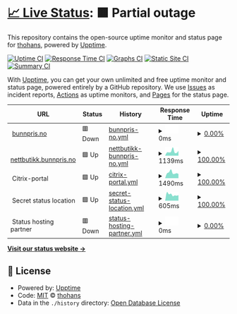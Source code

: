 # [📈 Live Status](https://thohans.github.io/ikl_status): <!--live status--> **🟧 Partial outage**

This repository contains the open-source uptime monitor and status page for [thohans](https://thohans.github.io/ikl_status), powered by [Upptime](https://github.com/upptime/upptime).

[![Uptime CI](https://github.com/thohans/ikl_status/workflows/Uptime%20CI/badge.svg)](https://github.com/thohans/ikl_status/actions?query=workflow%3A%22Uptime+CI%22)
[![Response Time CI](https://github.com/thohans/ikl_status/workflows/Response%20Time%20CI/badge.svg)](https://github.com/thohans/ikl_status/actions?query=workflow%3A%22Response+Time+CI%22)
[![Graphs CI](https://github.com/thohans/ikl_status/workflows/Graphs%20CI/badge.svg)](https://github.com/thohans/ikl_status/actions?query=workflow%3A%22Graphs+CI%22)
[![Static Site CI](https://github.com/thohans/ikl_status/workflows/Static%20Site%20CI/badge.svg)](https://github.com/thohans/ikl_status/actions?query=workflow%3A%22Static+Site+CI%22)
[![Summary CI](https://github.com/thohans/ikl_status/workflows/Summary%20CI/badge.svg)](https://github.com/thohans/ikl_status/actions?query=workflow%3A%22Summary+CI%22)

With [Upptime](https://upptime.js.org), you can get your own unlimited and free uptime monitor and status page, powered entirely by a GitHub repository. We use [Issues](https://github.com/thohans/ikl_status/issues) as incident reports, [Actions](https://github.com/thohans/ikl_status/actions) as uptime monitors, and [Pages](https://thohans.github.io/ikl_status) for the status page.

<!--start: status pages-->
<!-- This summary is generated by Upptime (https://github.com/upptime/upptime) -->
<!-- Do not edit this manually, your changes will be overwritten -->
<!-- prettier-ignore -->
| URL | Status | History | Response Time | Uptime |
| --- | ------ | ------- | ------------- | ------ |
| <img alt="" src="https://icons.duckduckgo.com/ip3/bunnpris.no.ico" height="13"> [bunnpris.no](https://bunnpris.no) | 🟥 Down | [bunnpris-no.yml](https://github.com/thohans/ikl_status/commits/HEAD/history/bunnpris-no.yml) | <details><summary><img alt="Response time graph" src="./graphs/bunnpris-no/response-time-week.png" height="20"> 0ms</summary><br><a href="https://thohans.github.io/ikl_status/history/bunnpris-no"><img alt="Response time 1590" src="https://img.shields.io/endpoint?url=https%3A%2F%2Fraw.githubusercontent.com%2Fthohans%2Fikl_status%2FHEAD%2Fapi%2Fbunnpris-no%2Fresponse-time.json"></a><br><a href="https://thohans.github.io/ikl_status/history/bunnpris-no"><img alt="24-hour response time 0" src="https://img.shields.io/endpoint?url=https%3A%2F%2Fraw.githubusercontent.com%2Fthohans%2Fikl_status%2FHEAD%2Fapi%2Fbunnpris-no%2Fresponse-time-day.json"></a><br><a href="https://thohans.github.io/ikl_status/history/bunnpris-no"><img alt="7-day response time 0" src="https://img.shields.io/endpoint?url=https%3A%2F%2Fraw.githubusercontent.com%2Fthohans%2Fikl_status%2FHEAD%2Fapi%2Fbunnpris-no%2Fresponse-time-week.json"></a><br><a href="https://thohans.github.io/ikl_status/history/bunnpris-no"><img alt="30-day response time 0" src="https://img.shields.io/endpoint?url=https%3A%2F%2Fraw.githubusercontent.com%2Fthohans%2Fikl_status%2FHEAD%2Fapi%2Fbunnpris-no%2Fresponse-time-month.json"></a><br><a href="https://thohans.github.io/ikl_status/history/bunnpris-no"><img alt="1-year response time 0" src="https://img.shields.io/endpoint?url=https%3A%2F%2Fraw.githubusercontent.com%2Fthohans%2Fikl_status%2FHEAD%2Fapi%2Fbunnpris-no%2Fresponse-time-year.json"></a></details> | <details><summary><a href="https://thohans.github.io/ikl_status/history/bunnpris-no">0.00%</a></summary><a href="https://thohans.github.io/ikl_status/history/bunnpris-no"><img alt="All-time uptime 66.02%" src="https://img.shields.io/endpoint?url=https%3A%2F%2Fraw.githubusercontent.com%2Fthohans%2Fikl_status%2FHEAD%2Fapi%2Fbunnpris-no%2Fuptime.json"></a><br><a href="https://thohans.github.io/ikl_status/history/bunnpris-no"><img alt="24-hour uptime 0.00%" src="https://img.shields.io/endpoint?url=https%3A%2F%2Fraw.githubusercontent.com%2Fthohans%2Fikl_status%2FHEAD%2Fapi%2Fbunnpris-no%2Fuptime-day.json"></a><br><a href="https://thohans.github.io/ikl_status/history/bunnpris-no"><img alt="7-day uptime 0.00%" src="https://img.shields.io/endpoint?url=https%3A%2F%2Fraw.githubusercontent.com%2Fthohans%2Fikl_status%2FHEAD%2Fapi%2Fbunnpris-no%2Fuptime-week.json"></a><br><a href="https://thohans.github.io/ikl_status/history/bunnpris-no"><img alt="30-day uptime 0.00%" src="https://img.shields.io/endpoint?url=https%3A%2F%2Fraw.githubusercontent.com%2Fthohans%2Fikl_status%2FHEAD%2Fapi%2Fbunnpris-no%2Fuptime-month.json"></a><br><a href="https://thohans.github.io/ikl_status/history/bunnpris-no"><img alt="1-year uptime 0.00%" src="https://img.shields.io/endpoint?url=https%3A%2F%2Fraw.githubusercontent.com%2Fthohans%2Fikl_status%2FHEAD%2Fapi%2Fbunnpris-no%2Fuptime-year.json"></a></details>
| <img alt="" src="https://icons.duckduckgo.com/ip3/nettbutikk.bunnpris.no.ico" height="13"> [nettbutikk.bunnpris.no](https://nettbutikk.bunnpris.no) | 🟩 Up | [nettbutikk-bunnpris-no.yml](https://github.com/thohans/ikl_status/commits/HEAD/history/nettbutikk-bunnpris-no.yml) | <details><summary><img alt="Response time graph" src="./graphs/nettbutikk-bunnpris-no/response-time-week.png" height="20"> 1139ms</summary><br><a href="https://thohans.github.io/ikl_status/history/nettbutikk-bunnpris-no"><img alt="Response time 1182" src="https://img.shields.io/endpoint?url=https%3A%2F%2Fraw.githubusercontent.com%2Fthohans%2Fikl_status%2FHEAD%2Fapi%2Fnettbutikk-bunnpris-no%2Fresponse-time.json"></a><br><a href="https://thohans.github.io/ikl_status/history/nettbutikk-bunnpris-no"><img alt="24-hour response time 1317" src="https://img.shields.io/endpoint?url=https%3A%2F%2Fraw.githubusercontent.com%2Fthohans%2Fikl_status%2FHEAD%2Fapi%2Fnettbutikk-bunnpris-no%2Fresponse-time-day.json"></a><br><a href="https://thohans.github.io/ikl_status/history/nettbutikk-bunnpris-no"><img alt="7-day response time 1139" src="https://img.shields.io/endpoint?url=https%3A%2F%2Fraw.githubusercontent.com%2Fthohans%2Fikl_status%2FHEAD%2Fapi%2Fnettbutikk-bunnpris-no%2Fresponse-time-week.json"></a><br><a href="https://thohans.github.io/ikl_status/history/nettbutikk-bunnpris-no"><img alt="30-day response time 1284" src="https://img.shields.io/endpoint?url=https%3A%2F%2Fraw.githubusercontent.com%2Fthohans%2Fikl_status%2FHEAD%2Fapi%2Fnettbutikk-bunnpris-no%2Fresponse-time-month.json"></a><br><a href="https://thohans.github.io/ikl_status/history/nettbutikk-bunnpris-no"><img alt="1-year response time 1215" src="https://img.shields.io/endpoint?url=https%3A%2F%2Fraw.githubusercontent.com%2Fthohans%2Fikl_status%2FHEAD%2Fapi%2Fnettbutikk-bunnpris-no%2Fresponse-time-year.json"></a></details> | <details><summary><a href="https://thohans.github.io/ikl_status/history/nettbutikk-bunnpris-no">100.00%</a></summary><a href="https://thohans.github.io/ikl_status/history/nettbutikk-bunnpris-no"><img alt="All-time uptime 99.88%" src="https://img.shields.io/endpoint?url=https%3A%2F%2Fraw.githubusercontent.com%2Fthohans%2Fikl_status%2FHEAD%2Fapi%2Fnettbutikk-bunnpris-no%2Fuptime.json"></a><br><a href="https://thohans.github.io/ikl_status/history/nettbutikk-bunnpris-no"><img alt="24-hour uptime 100.00%" src="https://img.shields.io/endpoint?url=https%3A%2F%2Fraw.githubusercontent.com%2Fthohans%2Fikl_status%2FHEAD%2Fapi%2Fnettbutikk-bunnpris-no%2Fuptime-day.json"></a><br><a href="https://thohans.github.io/ikl_status/history/nettbutikk-bunnpris-no"><img alt="7-day uptime 100.00%" src="https://img.shields.io/endpoint?url=https%3A%2F%2Fraw.githubusercontent.com%2Fthohans%2Fikl_status%2FHEAD%2Fapi%2Fnettbutikk-bunnpris-no%2Fuptime-week.json"></a><br><a href="https://thohans.github.io/ikl_status/history/nettbutikk-bunnpris-no"><img alt="30-day uptime 99.85%" src="https://img.shields.io/endpoint?url=https%3A%2F%2Fraw.githubusercontent.com%2Fthohans%2Fikl_status%2FHEAD%2Fapi%2Fnettbutikk-bunnpris-no%2Fuptime-month.json"></a><br><a href="https://thohans.github.io/ikl_status/history/nettbutikk-bunnpris-no"><img alt="1-year uptime 99.99%" src="https://img.shields.io/endpoint?url=https%3A%2F%2Fraw.githubusercontent.com%2Fthohans%2Fikl_status%2FHEAD%2Fapi%2Fnettbutikk-bunnpris-no%2Fuptime-year.json"></a></details>
| <img alt="" src="https://icons.duckduckgo.com/ip3/$ikl_secret_citrix_portal.ico" height="13"> Citrix-portal | 🟩 Up | [citrix-portal.yml](https://github.com/thohans/ikl_status/commits/HEAD/history/citrix-portal.yml) | <details><summary><img alt="Response time graph" src="./graphs/citrix-portal/response-time-week.png" height="20"> 1490ms</summary><br><a href="https://thohans.github.io/ikl_status/history/citrix-portal"><img alt="Response time 1417" src="https://img.shields.io/endpoint?url=https%3A%2F%2Fraw.githubusercontent.com%2Fthohans%2Fikl_status%2FHEAD%2Fapi%2Fcitrix-portal%2Fresponse-time.json"></a><br><a href="https://thohans.github.io/ikl_status/history/citrix-portal"><img alt="24-hour response time 1175" src="https://img.shields.io/endpoint?url=https%3A%2F%2Fraw.githubusercontent.com%2Fthohans%2Fikl_status%2FHEAD%2Fapi%2Fcitrix-portal%2Fresponse-time-day.json"></a><br><a href="https://thohans.github.io/ikl_status/history/citrix-portal"><img alt="7-day response time 1490" src="https://img.shields.io/endpoint?url=https%3A%2F%2Fraw.githubusercontent.com%2Fthohans%2Fikl_status%2FHEAD%2Fapi%2Fcitrix-portal%2Fresponse-time-week.json"></a><br><a href="https://thohans.github.io/ikl_status/history/citrix-portal"><img alt="30-day response time 1406" src="https://img.shields.io/endpoint?url=https%3A%2F%2Fraw.githubusercontent.com%2Fthohans%2Fikl_status%2FHEAD%2Fapi%2Fcitrix-portal%2Fresponse-time-month.json"></a><br><a href="https://thohans.github.io/ikl_status/history/citrix-portal"><img alt="1-year response time 1435" src="https://img.shields.io/endpoint?url=https%3A%2F%2Fraw.githubusercontent.com%2Fthohans%2Fikl_status%2FHEAD%2Fapi%2Fcitrix-portal%2Fresponse-time-year.json"></a></details> | <details><summary><a href="https://thohans.github.io/ikl_status/history/citrix-portal">100.00%</a></summary><a href="https://thohans.github.io/ikl_status/history/citrix-portal"><img alt="All-time uptime 70.57%" src="https://img.shields.io/endpoint?url=https%3A%2F%2Fraw.githubusercontent.com%2Fthohans%2Fikl_status%2FHEAD%2Fapi%2Fcitrix-portal%2Fuptime.json"></a><br><a href="https://thohans.github.io/ikl_status/history/citrix-portal"><img alt="24-hour uptime 100.00%" src="https://img.shields.io/endpoint?url=https%3A%2F%2Fraw.githubusercontent.com%2Fthohans%2Fikl_status%2FHEAD%2Fapi%2Fcitrix-portal%2Fuptime-day.json"></a><br><a href="https://thohans.github.io/ikl_status/history/citrix-portal"><img alt="7-day uptime 100.00%" src="https://img.shields.io/endpoint?url=https%3A%2F%2Fraw.githubusercontent.com%2Fthohans%2Fikl_status%2FHEAD%2Fapi%2Fcitrix-portal%2Fuptime-week.json"></a><br><a href="https://thohans.github.io/ikl_status/history/citrix-portal"><img alt="30-day uptime 99.92%" src="https://img.shields.io/endpoint?url=https%3A%2F%2Fraw.githubusercontent.com%2Fthohans%2Fikl_status%2FHEAD%2Fapi%2Fcitrix-portal%2Fuptime-month.json"></a><br><a href="https://thohans.github.io/ikl_status/history/citrix-portal"><img alt="1-year uptime 99.70%" src="https://img.shields.io/endpoint?url=https%3A%2F%2Fraw.githubusercontent.com%2Fthohans%2Fikl_status%2FHEAD%2Fapi%2Fcitrix-portal%2Fuptime-year.json"></a></details>
| <img alt="" src="https://icons.duckduckgo.com/ip3/$ikl_secret_domain.ico" height="13"> Secret status location | 🟩 Up | [secret-status-location.yml](https://github.com/thohans/ikl_status/commits/HEAD/history/secret-status-location.yml) | <details><summary><img alt="Response time graph" src="./graphs/secret-status-location/response-time-week.png" height="20"> 605ms</summary><br><a href="https://thohans.github.io/ikl_status/history/secret-status-location"><img alt="Response time 647" src="https://img.shields.io/endpoint?url=https%3A%2F%2Fraw.githubusercontent.com%2Fthohans%2Fikl_status%2FHEAD%2Fapi%2Fsecret-status-location%2Fresponse-time.json"></a><br><a href="https://thohans.github.io/ikl_status/history/secret-status-location"><img alt="24-hour response time 548" src="https://img.shields.io/endpoint?url=https%3A%2F%2Fraw.githubusercontent.com%2Fthohans%2Fikl_status%2FHEAD%2Fapi%2Fsecret-status-location%2Fresponse-time-day.json"></a><br><a href="https://thohans.github.io/ikl_status/history/secret-status-location"><img alt="7-day response time 605" src="https://img.shields.io/endpoint?url=https%3A%2F%2Fraw.githubusercontent.com%2Fthohans%2Fikl_status%2FHEAD%2Fapi%2Fsecret-status-location%2Fresponse-time-week.json"></a><br><a href="https://thohans.github.io/ikl_status/history/secret-status-location"><img alt="30-day response time 609" src="https://img.shields.io/endpoint?url=https%3A%2F%2Fraw.githubusercontent.com%2Fthohans%2Fikl_status%2FHEAD%2Fapi%2Fsecret-status-location%2Fresponse-time-month.json"></a><br><a href="https://thohans.github.io/ikl_status/history/secret-status-location"><img alt="1-year response time 644" src="https://img.shields.io/endpoint?url=https%3A%2F%2Fraw.githubusercontent.com%2Fthohans%2Fikl_status%2FHEAD%2Fapi%2Fsecret-status-location%2Fresponse-time-year.json"></a></details> | <details><summary><a href="https://thohans.github.io/ikl_status/history/secret-status-location">100.00%</a></summary><a href="https://thohans.github.io/ikl_status/history/secret-status-location"><img alt="All-time uptime 99.99%" src="https://img.shields.io/endpoint?url=https%3A%2F%2Fraw.githubusercontent.com%2Fthohans%2Fikl_status%2FHEAD%2Fapi%2Fsecret-status-location%2Fuptime.json"></a><br><a href="https://thohans.github.io/ikl_status/history/secret-status-location"><img alt="24-hour uptime 100.00%" src="https://img.shields.io/endpoint?url=https%3A%2F%2Fraw.githubusercontent.com%2Fthohans%2Fikl_status%2FHEAD%2Fapi%2Fsecret-status-location%2Fuptime-day.json"></a><br><a href="https://thohans.github.io/ikl_status/history/secret-status-location"><img alt="7-day uptime 100.00%" src="https://img.shields.io/endpoint?url=https%3A%2F%2Fraw.githubusercontent.com%2Fthohans%2Fikl_status%2FHEAD%2Fapi%2Fsecret-status-location%2Fuptime-week.json"></a><br><a href="https://thohans.github.io/ikl_status/history/secret-status-location"><img alt="30-day uptime 100.00%" src="https://img.shields.io/endpoint?url=https%3A%2F%2Fraw.githubusercontent.com%2Fthohans%2Fikl_status%2FHEAD%2Fapi%2Fsecret-status-location%2Fuptime-month.json"></a><br><a href="https://thohans.github.io/ikl_status/history/secret-status-location"><img alt="1-year uptime 99.98%" src="https://img.shields.io/endpoint?url=https%3A%2F%2Fraw.githubusercontent.com%2Fthohans%2Fikl_status%2FHEAD%2Fapi%2Fsecret-status-location%2Fuptime-year.json"></a></details>
| <img alt="" src="https://icons.duckduckgo.com/ip3/$ikl_secret_domain.ico" height="13"> Status hosting partner | 🟥 Down | [status-hosting-partner.yml](https://github.com/thohans/ikl_status/commits/HEAD/history/status-hosting-partner.yml) | <details><summary><img alt="Response time graph" src="./graphs/status-hosting-partner/response-time-week.png" height="20"> 0ms</summary><br><a href="https://thohans.github.io/ikl_status/history/status-hosting-partner"><img alt="Response time 705" src="https://img.shields.io/endpoint?url=https%3A%2F%2Fraw.githubusercontent.com%2Fthohans%2Fikl_status%2FHEAD%2Fapi%2Fstatus-hosting-partner%2Fresponse-time.json"></a><br><a href="https://thohans.github.io/ikl_status/history/status-hosting-partner"><img alt="24-hour response time 0" src="https://img.shields.io/endpoint?url=https%3A%2F%2Fraw.githubusercontent.com%2Fthohans%2Fikl_status%2FHEAD%2Fapi%2Fstatus-hosting-partner%2Fresponse-time-day.json"></a><br><a href="https://thohans.github.io/ikl_status/history/status-hosting-partner"><img alt="7-day response time 0" src="https://img.shields.io/endpoint?url=https%3A%2F%2Fraw.githubusercontent.com%2Fthohans%2Fikl_status%2FHEAD%2Fapi%2Fstatus-hosting-partner%2Fresponse-time-week.json"></a><br><a href="https://thohans.github.io/ikl_status/history/status-hosting-partner"><img alt="30-day response time 0" src="https://img.shields.io/endpoint?url=https%3A%2F%2Fraw.githubusercontent.com%2Fthohans%2Fikl_status%2FHEAD%2Fapi%2Fstatus-hosting-partner%2Fresponse-time-month.json"></a><br><a href="https://thohans.github.io/ikl_status/history/status-hosting-partner"><img alt="1-year response time 0" src="https://img.shields.io/endpoint?url=https%3A%2F%2Fraw.githubusercontent.com%2Fthohans%2Fikl_status%2FHEAD%2Fapi%2Fstatus-hosting-partner%2Fresponse-time-year.json"></a></details> | <details><summary><a href="https://thohans.github.io/ikl_status/history/status-hosting-partner">0.00%</a></summary><a href="https://thohans.github.io/ikl_status/history/status-hosting-partner"><img alt="All-time uptime 66.01%" src="https://img.shields.io/endpoint?url=https%3A%2F%2Fraw.githubusercontent.com%2Fthohans%2Fikl_status%2FHEAD%2Fapi%2Fstatus-hosting-partner%2Fuptime.json"></a><br><a href="https://thohans.github.io/ikl_status/history/status-hosting-partner"><img alt="24-hour uptime 0.00%" src="https://img.shields.io/endpoint?url=https%3A%2F%2Fraw.githubusercontent.com%2Fthohans%2Fikl_status%2FHEAD%2Fapi%2Fstatus-hosting-partner%2Fuptime-day.json"></a><br><a href="https://thohans.github.io/ikl_status/history/status-hosting-partner"><img alt="7-day uptime 0.00%" src="https://img.shields.io/endpoint?url=https%3A%2F%2Fraw.githubusercontent.com%2Fthohans%2Fikl_status%2FHEAD%2Fapi%2Fstatus-hosting-partner%2Fuptime-week.json"></a><br><a href="https://thohans.github.io/ikl_status/history/status-hosting-partner"><img alt="30-day uptime 0.00%" src="https://img.shields.io/endpoint?url=https%3A%2F%2Fraw.githubusercontent.com%2Fthohans%2Fikl_status%2FHEAD%2Fapi%2Fstatus-hosting-partner%2Fuptime-month.json"></a><br><a href="https://thohans.github.io/ikl_status/history/status-hosting-partner"><img alt="1-year uptime 0.00%" src="https://img.shields.io/endpoint?url=https%3A%2F%2Fraw.githubusercontent.com%2Fthohans%2Fikl_status%2FHEAD%2Fapi%2Fstatus-hosting-partner%2Fuptime-year.json"></a></details>

<!--end: status pages-->

[**Visit our status website →**](https://thohans.github.io/ikl_status)

## 📄 License

- Powered by: [Upptime](https://github.com/upptime/upptime)
- Code: [MIT](./LICENSE) © [thohans](https://thohans.github.io/ikl_status)
- Data in the `./history` directory: [Open Database License](https://opendatacommons.org/licenses/odbl/1-0/)
